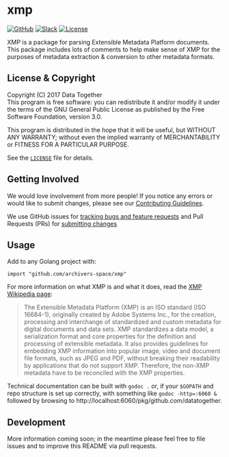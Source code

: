 # xmp

<!-- Repo Badges for: Github Project, Slack, License-->

[![GitHub](https://img.shields.io/badge/project-Data_Together-487b57.svg?style=flat-square)](http://github.com/datatogether)
[![Slack](https://img.shields.io/badge/slack-Archivers-b44e88.svg?style=flat-square)](https://archivers-slack.herokuapp.com/)
[![License](https://img.shields.io/github/license/datatogether/xmp.svg)](./LICENSE) 

XMP is a package for parsing Extensible Metadata Platform documents. This
package includes lots of comments to help make sense of XMP for the purposes of
metadata extraction & conversion to other metadata formats.

## License & Copyright

Copyright (C) 2017 Data Together  
This program is free software: you can redistribute it and/or modify it under
the terms of the GNU General Public License as published by the Free Software
Foundation, version 3.0.

This program is distributed in the hope that it will be useful, but WITHOUT ANY
WARRANTY; without even the implied warranty of MERCHANTABILITY or FITNESS FOR A
PARTICULAR PURPOSE.

See the [`LICENSE`](./LICENSE) file for details.

## Getting Involved

We would love involvement from more people! If you notice any errors or would like 
to submit changes, please see our [Contributing Guidelines](./.github/CONTRIBUTING.md). 

We use GitHub issues for [tracking bugs and feature requests](https://github.com/datatogether/xmp/issues) 
and Pull Requests (PRs) for [submitting changes](https://github.com/datatogether/xmp/pulls)

## Usage

Add to any Golang project with:

`import "github.com/archivers-space/xmp"`

For more information on what XMP is and what it does, read the 
[XMP Wikipedia page](https://en.wikipedia.org/wiki/Extensible_Metadata_Platform): 

> The Extensible Metadata Platform (XMP) is an ISO standard (ISO 16684-1), originally created by Adobe Systems Inc., for the creation, processing and interchange of standardized and custom metadata for digital documents and data sets. XMP standardizes a data model, a serialization format and core properties for the definition and processing of extensible metadata. It also provides guidelines for embedding XMP information into popular image, video and document file formats, such as JPEG and PDF, without breaking their readability by applications that do not support XMP. Therefore, the non-XMP metadata have to be reconciled with the XMP properties.

Technical documentation can be built with `godoc .` or, if your `$GOPATH` and repo 
structure is set up correctly, with something like `godoc -http=:6060 &` followed 
by browsing to http://localhost:6060/pkg/github.com/datatogether.

## Development

More information coming soon; in the meantime please feel free to file issues and 
to improve this README via pull requests.
